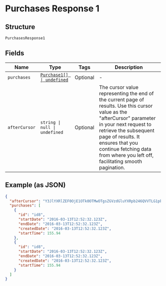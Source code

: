 
# Purchases Response 1

## Structure

`PurchasesResponse1`

## Fields

| Name | Type | Tags | Description |
|  --- | --- | --- | --- |
| `purchases` | [`Purchase1[] \| undefined`](../../doc/models/purchase-1.md) | Optional | - |
| `afterCursor` | `string \| null \| undefined` | Optional | The cursor value representing the end of the current page of results. Use this cursor value as the "afterCursor" parameter in your next request to retrieve the subsequent page of results. It ensures that you continue fetching data from where you left off, facilitating smooth pagination. |

## Example (as JSON)

```json
{
  "afterCursor": "Y3JlYXRlZEF0OjE1OTk0OTMwOTgsZGVzdGluYXRpb246QVVTLG1pbkRheXM6MCxkYXRhTGltaXRJbkJ5dGVzOjUzNjg3MDkxMjA",
  "purchases": [
    {
      "id": "id8",
      "startDate": "2016-03-13T12:52:32.123Z",
      "endDate": "2016-03-13T12:52:32.123Z",
      "createdDate": "2016-03-13T12:52:32.123Z",
      "startTime": 155.94
    },
    {
      "id": "id8",
      "startDate": "2016-03-13T12:52:32.123Z",
      "endDate": "2016-03-13T12:52:32.123Z",
      "createdDate": "2016-03-13T12:52:32.123Z",
      "startTime": 155.94
    }
  ]
}
```

